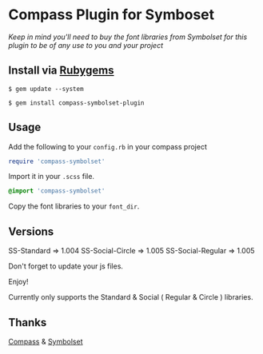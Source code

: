 # Compass Plugin for Symboset

*Keep in mind you'll need to buy the font libraries from Symbolset for this plugin to be of any use to you and your project*

## Install via [Rubygems](https://rubygems.org/gems/compass-symbolset-plugin)
```
$ gem update --system

$ gem install compass-symbolset-plugin
```

## Usage
Add the following to your `config.rb` in your compass project
```rb
require 'compass-symbolset'
```

Import it in your `.scss` file.
```scss
@import 'compass-symbolset'
```

Copy the font libraries to your `font_dir`.

## Versions
SS-Standard			=> 1.004
SS-Social-Circle	=> 1.005
SS-Social-Regular	=> 1.005

Don't forget to update your js files.

Enjoy!

Currently only supports the Standard & Social ( Regular & Circle ) libraries.

## Thanks
[Compass](http://compass-style.org/) & [Symbolset](https://symbolset.com/)